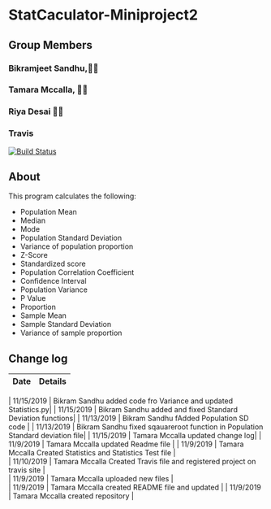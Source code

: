 

# StatCaculator-Miniproject2


## Group Members
### Bikramjeet Sandhu,:man_student:
### Tamara Mccalla, :woman_student:
### Riya Desai :woman_student:

### Travis 
[![Build Status](https://travis-ci.org/tmccalla777/StatCaculator-Miniproject2.svg?branch=master)](https://travis-ci.org/tmccalla777/StatCaculator-Miniproject2)

## About 
This program calculates the following:

- Population Mean
- Median
- Mode
- Population Standard Deviation
- Variance of population proportion
- Z-Score
- Standardized score
- Population Correlation Coefficient
- Confidence Interval
- Population Variance
- P Value
- Proportion
- Sample Mean
- Sample Standard Deviation
- Variance of sample proportion


## Change log

|  Date  | Details  |  
|---|---|

|  11/15/2019 | Bikram Sandhu added code fro Variance and updated Statistics.py|
|  11/15/2019 | Bikram Sandhu added and fixed Standard Deviation functions|
|  11/13/2019 | Bikram Sandhu fAdded Population SD code |
|  11/13/2019 | Bikram Sandhu fixed sqauareroot function in Population Standard deviation file|
|  11/15/2019 | Tamara Mccalla updated change log|
|  11/9/2019  | Tamara Mccalla updated Readme file | 
|  11/9/2019  | Tamara Mccalla Created Statistics and Statistics Test file |  
|  11/10/2019 | Tamara Mccalla Created Travis file and registered project on travis site |  
|  11/9/2019  | Tamara Mccalla uploaded new files |  
|  11/9/2019  | Tamara Mccalla created README file and updated | 
|  11/9/2019  | Tamara Mccalla  created repository |  
